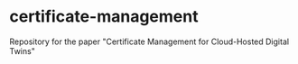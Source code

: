 # certificate-management
Repository for  the paper "Certificate Management for Cloud-Hosted Digital Twins"

